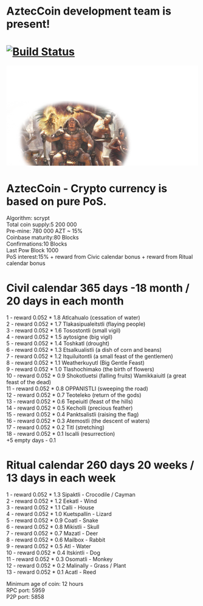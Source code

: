 AztecCoin development team is present!
===========================
[![Build Status](https://api.travis-ci.org/DevelCurrency/AztecCoin.svg?branch=master)](https://travis-ci.org/DevelCurrency/AztecCoin)
===========================
![img](https://github.com/DevelCurrency/AztecCoin/blob/master/src/qt/res/images/bkg.png)



AztecCoin - Crypto currency is based on pure PoS.
===========================

Algorithm: scrypt <BR>
Total coin supply:5 200 000<BR>
Pre-mine: 780 000 AZT ~ 15% <BR>
Coinbase maturity:80 Blocks<BR>
Confirmations:10 Blocks<BR>
Last Pow Block 1000<BR>
PoS interest:15% + reward from Civic calendar bonus + reward from Ritual calendar bonus<BR>

Civil calendar 365 days -18 month / 20 days in each month
===========================
1 - reward 0.052 * 1.8 Atlcahualo (cessation of water)<BR>
2 - reward 0.052 * 1.7 Tlakasipualeitstli (flaying people)<BR>
3 - reward 0.052 * 1.6 Tosostontli (small vigil)<BR>
4 - reward 0.052 * 1.5 aytosigne (big vigil)<BR>
5 - reward 0.052 * 1.4 Toshkatl (drought)<BR>
6 - reward 0.052 * 1.3 Etsalkualistli (a dish of corn and beans)<BR>
7 - reward 0.052 * 1.2 Itquiluitontli (a small feast of the gentlemen)<BR>
8 - reward 0.052 * 1.1 Weatherkuyutl (Big Gentle Feast)<BR>
9 - reward 0.052 * 1.0 Tlashochimako (the birth of flowers)<BR>
10 - reward 0.052 * 0.9 Shokotluetsi (falling fruits) Wamikkaiuitl (a great feast of the dead)<BR>
11 - reward 0.052 * 0.8 OPPANISTLI (sweeping the road)<BR>
12 - reward 0.052 * 0.7 Teoteleko (return of the gods)<BR>
13 - reward 0.052 * 0.6 Tepeiuitl (feast of the hills)<BR>
14 - reward 0.052 * 0.5 Kecholli (precious feather)<BR>
15 - reward 0.052 * 0.4 Panktsalistli (raising the flag)<BR>
16 - reward 0.052 * 0.3 Atemostli (the descent of waters)<BR>
17 - reward 0.052 * 0.2 Titl (stretching)<BR>
18 - reward 0.052 * 0.1 Iscalli (resurrection)<BR>
+5 empty days - 0.1


Ritual calendar 260 days 20 weeks / 13 days in each week
===========================
1 - reward 0.052 * 1.3 Sipaktli - Crocodile / Cayman <BR>
2 - reward 0.052 * 1.2 Eekatl - Wind <BR>
3 - reward 0.052 * 1.1 Calli - House <BR>
4 - reward 0.052 * 1.0 Kuetspallin - Lizard <BR>
5 - reward 0.052 * 0.9 Coatl - Snake <BR>
6 - reward 0.052 * 0.8 Mikistli - Skull <BR>
7 - reward 0.052 * 0.7 Mazatl - Deer <BR>
8 - reward 0.052 * 0.6 Mailbox - Rabbit<BR>
9 - reward 0.052 * 0.5 Atl - Water<BR>
10 - reward 0.052 * 0.4 Itskintli - Dog<BR>
11 - reward 0.052 * 0.3 Osomatli - Monkey<BR>
12 - reward 0.052 * 0.2 Malinally - Grass / Plant<BR>
13 - reward 0.052 * 0.1 Acatl - Reed<BR>

Minimum age of coin: 12 hours <BR>
RPC port: 5959 <BR>
P2P port: 5858 <BR>


